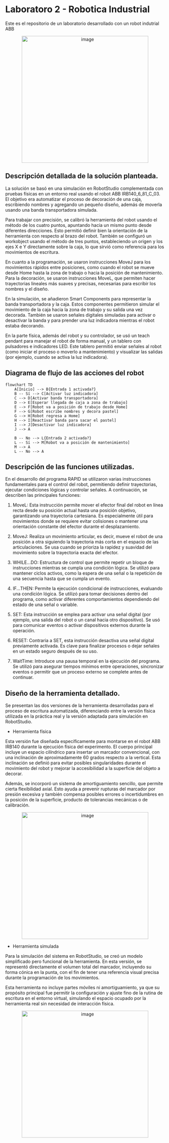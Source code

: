 # Laboratoro 2 - Robotica Industrial
Este es el repositorio de un laboratorio desarrollado con un robot indutrial ABB

<div align="center">
  <img src="https://github.com/user-attachments/assets/939dbcbb-e26d-408f-ad91-98888a410131" alt="image" width="400"/>
</div>

## Descripción detallada de la solución planteada.

La solución se basó en una simulación en RobotStudio complementada con pruebas físicas en un entorno real usando el robot ABB IRB140_6_81_C_03. El objetivo era automatizar el proceso de decoración de una caja, escribiendo nombres y agregando un pequeño diseño, además de moverla usando una banda transportadora simulada.

Para trabajar con precisión, se calibró la herramienta del robot usando el método de los cuatro puntos, apuntando hacia un mismo punto desde diferentes direcciones. Esto permitió definir bien la orientación de la herramienta con respecto al brazo del robot. También se configuró un workobject usando el método de tres puntos, estableciendo un origen y los ejes X e Y directamente sobre la caja, lo que sirvió como referencia para los movimientos de escritura.

En cuanto a la programación, se usaron instrucciones MoveJ para los movimientos rápidos entre posiciones, como cuando el robot se mueve desde Home hasta la zona de trabajo o hacia la posición de mantenimiento. Para la decoración, se usaron instrucciones MoveL, que permiten hacer trayectorias lineales más suaves y precisas, necesarias para escribir los nombres y el diseño.

En la simulación, se añadieron Smart Components para representar la banda transportadora y la caja. Estos componentes permitieron simular el movimiento de la caja hacia la zona de trabajo y su salida una vez decorada. También se usaron señales digitales simuladas para activar o desactivar la banda y para prender una luz indicadora mientras el robot estaba decorando.

En la parte física, además del robot y su controlador, se usó un teach pendant para manejar el robot de forma manual, y un tablero con pulsadores e indicadores LED. Este tablero permitió enviar señales al robot (como iniciar el proceso o moverlo a mantenimiento) y visualizar las salidas (por ejemplo, cuando se activa la luz indicadora).

## Diagrama de flujo de las acciones del robot

```mermaid
flowchart TD
    A[Inicio] --> B{Entrada 1 activada?}
    B -- Sí --> C[Activar luz indicadora]
    C --> D[Activar banda transportadora]
    D --> E[Esperar llegada de caja a zona de trabajo]
    E --> F[Robot va a posición de trabajo desde Home]
    F --> G[Robot escribe nombres y decora pastel]
    G --> H[Robot regresa a Home]
    H --> I[Reactivar banda para sacar el pastel]
    I --> J[Desactivar luz indicadora]
    J --> A

    B -- No --> L{Entrada 2 activada?}
    L -- Sí --> M[Robot va a posición de mantenimiento]
    M --> A
    L -- No --> A
```

## Descripción de las funciones utilizadas.

En el desarrollo del programa RAPID se utilizaron varias instrucciones fundamentales para el control del robot, permitiendo definir trayectorias, ejecutar condiciones lógicas y controlar señales. A continuación, se describen las principales funciones:

1. MoveL: Esta instrucción permite mover el efector final del robot en línea recta desde su posición actual hasta una posición objetivo, garantizando una trayectoria cartesiana. Es especialmente útil para movimientos donde se requiere evitar colisiones o mantener una orientación constante del efector durante el desplazamiento.

2. MoveJ: Realiza un movimiento articular, es decir, mueve el robot de una posición a otra siguiendo la trayectoria más corta en el espacio de las articulaciones. Se usa cuando se prioriza la rapidez y suavidad del movimiento sobre la trayectoria exacta del efector.

3. WHILE...DO: Estructura de control que permite repetir un bloque de instrucciones mientras se cumpla una condición lógica. Se utilizó para mantener ciclos activos, como la espera de una señal o la repetición de una secuencia hasta que se cumpla un evento.

4. IF...THEN: Permite la ejecución condicional de instrucciones, evaluando una condición lógica. Se utilizó para tomar decisiones dentro del programa, como activar diferentes comportamientos dependiendo del estado de una señal o variable.

5. SET: Esta instrucción se emplea para activar una señal digital (por ejemplo, una salida del robot o un canal hacia otro dispositivo). Se usó para comunicar eventos o activar dispositivos externos durante la operación.

6. RESET: Contraria a SET, esta instrucción desactiva una señal digital previamente activada. Es clave para finalizar procesos o dejar señales en un estado seguro después de su uso.

7. WaitTime: Introduce una pausa temporal en la ejecución del programa. Se utilizó para asegurar tiempos mínimos entre operaciones, sincronizar eventos o permitir que un proceso externo se complete antes de continuar.

## Diseño de la herramienta detallado.

Se presentan las dos versiones de la herramienta desarrolladas para el proceso de escritura automatizada, diferenciando entre la versión física utilizada en la práctica real y la versión adaptada para simulación en RobotStudio.

- Herramienta física

Esta versión fue diseñada específicamente para montarse en el robot ABB IRB140 durante la ejecución física del experimento. El cuerpo principal incluye un espacio cilíndrico para insertar un marcador convencional, con una inclinación de aproximadamente 60 grados respecto a la vertical. Esta inclinación se definió para evitar posibles singularidades durante el movimiento del robot y mejorar la accesibilidad a la superficie del objeto a decorar.

Además, se incorporó un sistema de amortiguamiento sencillo, que permite cierta flexibilidad axial. Esto ayuda a prevenir rupturas del marcador por presión excesiva y también compensa posibles errores o incertidumbres en la posición de la superficie, producto de tolerancias mecánicas o de calibración.

<div align="center">
  <img src="https://github.com/user-attachments/assets/6394050f-737e-4b22-b7af-98052e0edb66" alt="image" width="400"/>
</div>

- Herramienta simulada

Para la simulación del sistema en RobotStudio, se creó un modelo simplificado pero funcional de la herramienta. En esta versión, se representó directamente el volumen total del marcador, incluyendo su forma cónica en la punta, con el fin de tener una referencia visual precisa durante la programación de los movimientos.

Esta herramienta no incluye partes móviles ni amortiguamiento, ya que su propósito principal fue permitir la configuración y ajuste fino de la rutina de escritura en el entorno virtual, simulando el espacio ocupado por la herramienta real sin necesidad de interacción física.

<div align="center">
  <img src="https://github.com/user-attachments/assets/ea805f5c-cf48-4d2f-ba65-fcc3e2d20dea" alt="image" width="400"/>
</div>



